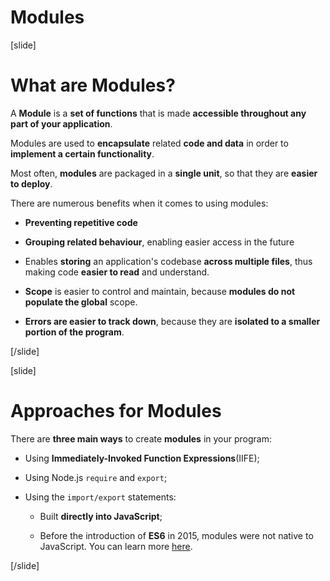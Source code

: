 # Modules

[slide]

# What are Modules?

A **Module** is a **set of functions** that is made **accessible throughout any part of your application**.

Modules are used to **encapsulate** related **code and data** in order to **implement a certain functionality**.

Most often, **modules** are packaged in a **single unit**, so that they are **easier to deploy**.

There are numerous benefits when it comes to using modules:

- **Preventing repetitive code**

- **Grouping related behaviour**, enabling easier access in the future

- Enables **storing** an application's codebase **across multiple files**, thus making code **easier to read** and understand.
  
- **Scope** is easier to control and maintain, because **modules do not populate the global** scope.
  
- **Errors are easier to track down**, because they are **isolated to a smaller portion of the program**.


[/slide]

[slide]

# Approaches for Modules

There are **three main ways** to create **modules** in your program:

- Using **Immediately-Invoked Function Expressions**\(IIFE\);

- Using Node.js `require` and `export`;

- Using the `import/export` statements:
  
    - Built **directly into JavaScript**;

    - Before the introduction of **ES6** in 2015, modules were not native to JavaScript. You can learn more [here](https://en.wikipedia.org/wiki/ECMAScript#6th_Edition_–_ECMAScript_2015).


[/slide]